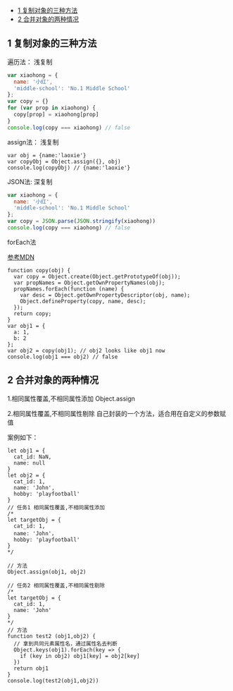 

* [1 复制对象的三种方法](#1-复制对象的三种方法)
* [2 合并对象的两种情况](#2-合并对象的两种情况)

## 1 复制对象的三种方法

遍历法： 浅复制

```js
var xiaohong = {
  name: '小红',
  'middle-school': 'No.1 Middle School'
};
var copy = {}
for (var prop in xiaohong) {
  copy[prop] = xiaohong[prop]
}
console.log(copy === xiaohong) // false
```



assign法： 浅复制

```JS
var obj = {name:'laoxie'}
var copyObj = Object.assign({}, obj)
console.log(copyObj) // {name:'laoxie'}

```

JSON法: 深复制

```js
var xiaohong = {
  name: '小红',
  'middle-school': 'No.1 Middle School'
};
var copy = JSON.parse(JSON.stringify(xiaohong))
console.log(copy === xiaohong) // false
```

 forEach法

[参考MDN](https://developer.mozilla.org/zh-CN/docs/Web/JavaScript/Reference/Global_Objects/Array/forEach)

```Js
function copy(obj) {
  var copy = Object.create(Object.getPrototypeOf(obj));
  var propNames = Object.getOwnPropertyNames(obj);
  propNames.forEach(function (name) {
    var desc = Object.getOwnPropertyDescriptor(obj, name);
    Object.defineProperty(copy, name, desc);
  });
  return copy;
}
var obj1 = {
  a: 1,
  b: 2
};
var obj2 = copy(obj1); // obj2 looks like obj1 now
console.log(obj1 === obj2) // false
```







## 2 合并对象的两种情况

1.相同属性覆盖,不相同属性添加 Object.assign

2.相同属性覆盖,不相同属性剔除 自己封装的一个方法，适合用在自定义的参数赋值



案例如下：

```JS
let obj1 = {
  cat_id: NaN,
  name: null
}
let obj2 = {
  cat_id: 1,
  name: 'John',
  hobby: 'playfootball'
}
// 任务1 相同属性覆盖,不相同属性添加
/*
let targetObj = {
  cat_id: 1,
  name: 'John'，
  hobby: 'playfootball'
}
*/

// 方法
Object.assign(obj1, obj2)

// 任务2 相同属性覆盖,不相同属性剔除
/*
let targetObj = {
  cat_id: 1,
  name: 'John'
}
*/
// 方法
function test2 (obj1,obj2) {
  // 拿到共同元素属性名，通过属性名去判断
  Object.keys(obj1).forEach(key => {
    if (key in obj2) obj1[key] = obj2[key]
  })
  return obj1
}
console.log(test2(obj1,obj2))



```

